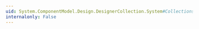```yaml
---
uid: System.ComponentModel.Design.DesignerCollection.System#Collections#ICollection#SyncRoot
internalonly: False
---
```

